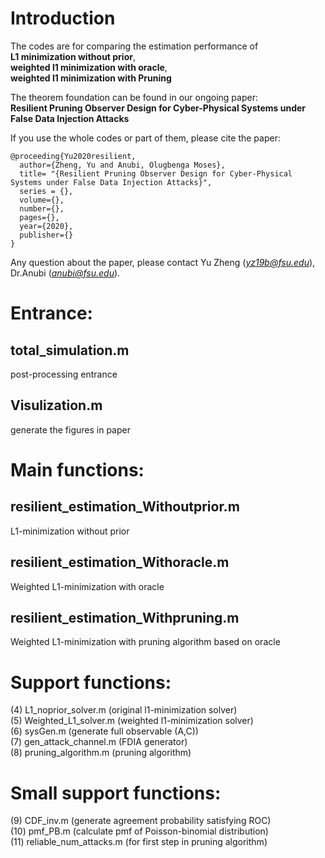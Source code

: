 # Introduction
The codes are for comparing the estimation performance of <br />
**L1 minimization without prior**, <br />
**weighted l1 minimization with oracle**, <br />
**weighted l1 minimization with Pruning** <br />

The theorem foundation can be found in our ongoing paper: <br />
**Resilient Pruning Observer Design for Cyber-Physical Systems under False Data Injection Attacks**

If you use the whole codes or part of them, please cite the paper:
```
@proceeding{Yu2020resilient,
  author={Zheng, Yu and Anubi, Olugbenga Moses},
  title= "{Resilient Pruning Observer Design for Cyber-Physical Systems under False Data Injection Attacks}",
  series = {},
  volume={},
  number={},
  pages={},
  year={2020},
  publisher={}
}
```

Any question about the paper, please contact Yu Zheng (*yz19b@fsu.edu*), Dr.Anubi (*anubi@fsu.edu*).

# Entrance:
## total_simulation.m
post-processing entrance
## Visulization.m
generate the figures in paper

# Main functions:
## resilient_estimation_Withoutprior.m
L1-minimization without prior
## resilient_estimation_Withoracle.m
Weighted L1-minimization with oracle
## resilient_estimation_Withpruning.m
Weighted L1-minimization with pruning algorithm based on oracle

# Support functions:
(4) L1_noprior_solver.m               (original l1-minimization solver) <br />
(5) Weighted_L1_solver.m              (weighted l1-minimization solver)<br />
(6) sysGen.m                          (generate full observable (A,C))<br />
(7) gen_attack_channel.m              (FDIA generator)<br />
(8) pruning_algorithm.m               (pruning algorithm)

# Small support functions:
(9) CDF_inv.m                          (generate agreement probability satisfying ROC)<br />
(10) pmf_PB.m                          (calculate pmf of Poisson-binomial distribution)<br />
(11) reliable_num_attacks.m            (for first step in pruning algorithm)

